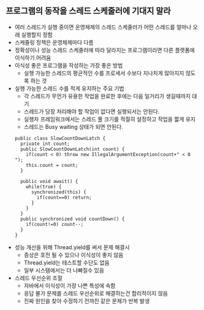 ## 프로그램의 동작을 스레드 스케줄러에 기대지 말라
* 여러 스레드가 실행 중이면 운영체제의 스레드 스케줄러가 어떤 스레드를 얼마나 오래 실행할지 정함
* 스케줄링 정책은 운영체제마다 다름
* 정확성이나 성능 스레드 스케줄러에 따라 달라지는 프로그램이라면 다른 플랫폼에이식하기 어려움
* 이식성 좋은 프로그램을 작성하는 가장 좋은 방법
  - 실행 가능한 스레드의 평균적인 수를 프로세서 수보다 지나치게 많아지지 않도록 하는 것
* 실행 가능한 스레드 수를 적게 유지하는 주요 기법
  - 각 스레드가 무언가 유용한 작업을 완료한 후에는 다음 일거리가 생길때까지 대기
  - 스레드가 당장 처리해야 할 작업이 없다면 실행되서는 안된다.
  - 실행자 프레임워크에서는 스레드 풀 크기를 적절히 설정하고 작업을 짧게 유지
  - 스레드는 Busy waiting 상태가 되면 안된다.
  ```
  public class SlowCountDownLatch {
    private int count;
    public SlowCountDownLatch(int count) {
      if(count < 0) throw new IllegalArgumentException(count+" < 0 ");
      this.count = count;
    }
    
    public void await() {
      while(true) {
        synchronized(this) {
          if(count==0) return;
        }
      }
    } 
    public synchronized void countDown() {
      if(count!=0) count--;
    }
  }
  ```
* 성능 개선을 위해 Thread.yield를 써서 문제 해결시
  - 증상은 호전 될 수 있으나 이식성이 좋지 않음
  - Thread.yield는 테스트할 수단도 없음
  - 일부 시스템에서는 더 나빠질수 있음
* 스레드 우선순위 조절
  - 자바에서 이식성이 가장 나쁜 특성에 속함
  - 응답 불가 문제를 스레드 우선순위로 해결하는건 합리적이지 않음
  - 진짜 원인을 찾아 수정하기 전까진 같은 문제가 반복 발생